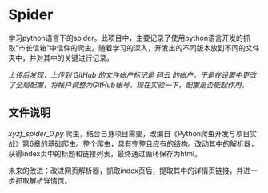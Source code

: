 # Spider
学习python语言下的spider。此项目中，主要记录了使用python语言开发的抓取“市长信箱”中信件的爬虫。随着学习的深入，开发出的不同版本放到不同的文件夹中，并对其中的关键进行记录。

*上传后发现，上传到 GitHub 的文件帐户标记是 码云 的帐户。于是在设置中更改了全局配置，将帐户调整为GitHub帐号。现在实验一下，配置是否能起作用。*

## 文件说明
*xyzf_spider_0.py* 爬虫，结合自身项目需要，改编自《Python爬虫开发与项目实战》第6章的基础爬虫。整个爬虫，具有完整且应有的结构。改动其中的解析器，获得index页中的标题和链接列表，最终通过循环保存为html。

未来的改进：改进网页解析器，抓取index页后，提取其中的详情页链接，并进一步抓取解析详情页。
